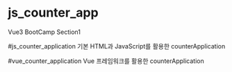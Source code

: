 # js_counter_app
 Vue3 BootCamp Section1

#js_counter_application 
기본 HTML과 JavaScript를 활용한 counterApplication

#vue_counter_application
Vue 프레임워크를 활용한 counterApplication
